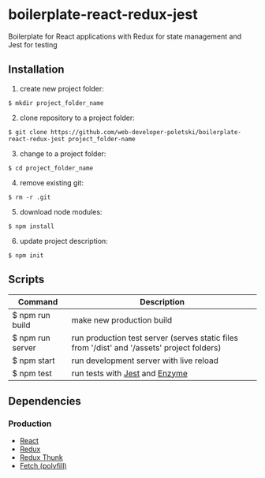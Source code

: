 # boilerplate-react-redux-jest
Boilerplate for React applications with Redux for state management and Jest for testing

## Installation

1. create new project folder:
```
$ mkdir project_folder_name
```
2. clone repository to a project folder:
```
$ git clone https://github.com/web-developer-poletski/boilerplate-react-redux-jest project_folder-name
```
3. change to a project folder:
```
$ cd project_folder_name
```
4. remove existing git:
```
$ rm -r .git
```
5. download node modules:
```
$ npm install
```
6. update project description:
```
$ npm init
```
## Scripts
|Command|Description|
|-------|-----------|
|$ npm run build| make new production build |
|$ npm run server| run production test server (serves static files from '/dist' and '/assets' project folders) |
|$ npm start | run development server with live reload |
|$ npm test| run tests with [Jest](https://facebook.github.io/jest/) and [Enzyme](http://airbnb.io/enzyme/)|
## Dependencies
### Production
* [React][1]
* [Redux][2]
* [Redux Thunk][3]
* [Fetch (polyfill)][4]

[1]: https://reactjs.org/ "React"
[2]: http://redux.js.org/ "Redux"
[3]: https://github.com/gaearon/redux-thunk "Redux Thunk"
[4]: https://github.com/github/fetch "Fetch (polyfill)"
